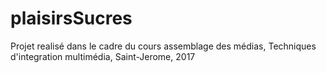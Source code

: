 # plaisirsSucres
Projet realisé dans le cadre du cours assemblage des médias, Techniques d'integration multimédia, Saint-Jerome, 2017
